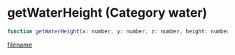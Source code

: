 # getWaterHeight (Category water)

```js
function getWaterHeight(x: number, y: number, z: number, height: numberPtr): Array
```

[filename](getWaterHeight_m.md ':include')